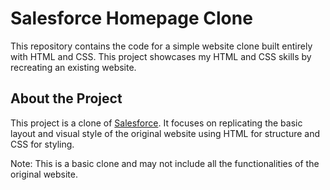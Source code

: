 # Salesforce Homepage Clone

This repository contains the code for a simple website clone built entirely with HTML and CSS. 
This project showcases my HTML and CSS skills by recreating an existing website. 

## About the Project
This project is a clone of [Salesforce](https://www.salesforce.com/). 
It focuses on replicating the basic layout and visual style of the original website using HTML for structure and CSS for styling.

Note: This is a basic clone and may not include all the functionalities of the original website.
